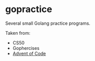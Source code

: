 # gopractice

Several small Golang practice programs.

Taken from:

- CS50
- Gophercises
- [Advent of Code](https://adventofcode.com/)
